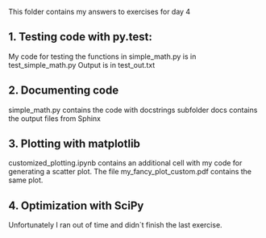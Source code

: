 This folder contains my answers to exercises for day 4
## 1. Testing code with py.test:

My code for testing the functions in simple_math.py is in test_simple_math.py
Output is in test_out.txt


## 2. Documenting code

simple_math.py contains the code with docstrings
subfolder docs contains the output files from Sphinx


## 3. Plotting with matplotlib

customized_plotting.ipynb contains an additional cell with my code for generating a scatter plot.
The file my_fancy_plot_custom.pdf contains the same plot.

## 4. Optimization with SciPy
Unfortunately I ran out of time and didn´t finish the last exercise. 
